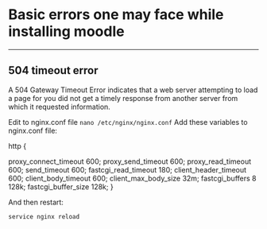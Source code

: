 # Basic errors one may face while installing moodle
***
## 504 timeout error
A 504 Gateway Timeout Error indicates that a web server attempting to load a page for you did not get a timely response from another server from which it requested information.

Edit to nginx.conf file 
``` nano /etc/nginx/nginx.conf ```
Add these variables to nginx.conf file:

http {  
  
  proxy_connect_timeout       600;
  proxy_send_timeout          600;
  proxy_read_timeout          600;
  send_timeout                600;
  fastcgi_read_timeout        180;
  client_header_timeout       600;
  client_body_timeout         600;
  client_max_body_size        32m;
  fastcgi_buffers 8           128k;
  fastcgi_buffer_size         128k;
}

And then restart:

``` service nginx reload ```

